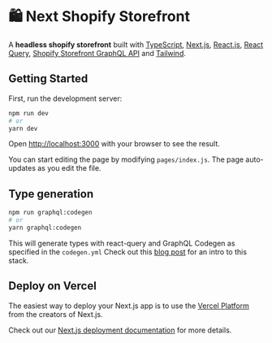 # 🛍 Next Shopify Storefront

A **headless shopify storefront** built with [TypeScript](https://www.typescriptlang.org/), [Next.js](https://nextjs.org/), [React.js](https://reactjs.org/), [React Query](https://react-query.tanstack.com/), [Shopify Storefront GraphQL API](https://shopify.dev/api/storefront) and [Tailwind](https://tailwindcss.com/).

## Getting Started

First, run the development server:

```bash
npm run dev
# or
yarn dev
```

Open [http://localhost:3000](http://localhost:3000) with your browser to see the result.

You can start editing the page by modifying `pages/index.js`. The page auto-updates as you edit the file.

## Type generation

```bash
npm run graphql:codegen
# or
yarn graphql:codegen
```

This will generate types with react-query and GraphQL Codegen as specified in the `codegen.yml`
Check out this [blog post](https://nhost.io/blog/how-to-use-graphql-code-generator-with-react-query) for an intro to this stack.

## Deploy on Vercel

The easiest way to deploy your Next.js app is to use the [Vercel Platform](https://vercel.com/new?utm_medium=default-template&filter=next.js&utm_source=create-next-app&utm_campaign=create-next-app-readme) from the creators of Next.js.

Check out our [Next.js deployment documentation](https://nextjs.org/docs/deployment) for more details.
